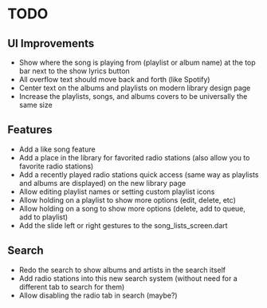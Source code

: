 # TODO

## UI Improvements
- Show where the song is playing from (playlist or album name) at the top bar next to the show lyrics button
- All overflow text should move back and forth (like Spotify)
- Center text on the albums and playlists on modern library design page
- Increase the playlists, songs, and albums covers to be universally the same size

## Features
- Add a like song feature
- Add a place in the library for favorited radio stations (also allow you to favorite radio stations)
- Add a recently played radio stations quick access (same way as playlists and albums are displayed) on the new library page
- Allow editing playlist names or setting custom playlist icons
- Allow holding on a playlist to show more options (edit, delete, etc)
- Allow holding on a song to show more options (delete, add to queue, add to playlist)
- Add the slide left or right gestures to the song_lists_screen.dart 

## Search
- Redo the search to show albums and artists in the search itself 
- Add radio stations into this new search system (without need for a different tab to search for them)
- Allow disabling the radio tab in search (maybe?)